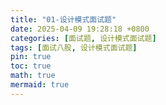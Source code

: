 ```yaml
---
title: "01-设计模式面试题"
date: 2025-04-09 19:28:18 +0800
categories: [面试题, 设计模式面试题]
tags: [面试八股, 设计模式面试题]
pin: true
toc: true
math: true
mermaid: true
---
```


## 
